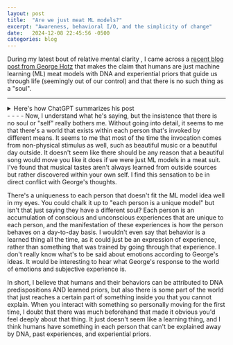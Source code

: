 ```yaml
---
layout: post
title:  "Are we just meat ML models?"
excerpt: "Awareness, behavioral I/O, and the simplicity of change"
date:   2024-12-08 22:45:56 -0500
categories: blog
---
```

During my latest bout of relative mental clarity , I came across a [recent blog post from George Hotz](https://geohot.github.io/blog/jekyll/update/2024/12/01/the-soul.html) 
that makes the claim that humans are just machine learning (ML) meat models with DNA and experiential
priors that guide us through life (seemingly out of our control) and that there is no such thing as a "soul".
- - - -
<details>
    <summary>Here's how ChatGPT summarizes his post</summary>
    <p>The blog post reflects on the decline of individualism and its relationship to consciousness,
    using the context of machine learning (ML) as an analogy. It argues that human behavior,
    much like ML algorithms, is influenced by pre-existing "priors" (such as DNA) and learned
    patterns from data, challenging the traditional notion of a unique "self."</p>
    <p>The accompanying graph shows a decline in Christian religious affiliation in the U.S.,
    juxtaposed with a rise in the religiously unaffiliated, suggesting a broader societal
    shift away from traditional beliefs. The author questions whether Christianity and liberalism,
    both of which rely on concepts of the soul or individual consciousness, can survive in an
    era where progress in ML undermines these ideas.</p>
    <p>The post concludes by critiquing human self-perception, comparing belief in individual 
    consciousness to outdated mythological explanations (e.g., the sun being pulled by a chariot),
    suggesting such beliefs may be similarly flawed.</p>
</details>
- - - -
Now, I understand what he's saying, but the insistence that there is no soul or "self" really bothers me.
Without going into detail, it seems to me that there's a world that exists within each person that's invoked
by different means. It seems to me that most of the time the invocation comes from non-physical stimulus 
as well, such as beautiful music or a beautiful day outside. It doesn't seem like there should be any reason
that a beautiful song would move you like it does if we were just ML models in a meat suit. I've found that
musical tastes aren't always learned from outside sources but rather discovered within your own self. I find
this sensation to be in direct conflict with George's thoughts.

There's a uniqueness to each person that doesn't fit the ML model idea well in my eyes. You could chalk it
up to "each person is a unique model" but isn't that just saying they have a different soul? Each person is
an accumulation of conscious and unconscious experiences that are unique to each person, and the manifestation
of these experiences is how the person behaves on a day-to-day basis. I wouldn't even say that behavior is a learned
thing all the time, as it could just be an expression of experience, rather than something that was trained
by going through that experience. I don't really know what's to be said about emotions according to George's ideas.
It would be interesting to hear what George's response to the world of emotions and subjective experience is.

In short, I believe that humans and their behaviors can be attributed to DNA predispositions AND learned priors,
but also there is some part of the world that just reaches a certain part of something inside you that you cannot explain.
When you interact with something so personally moving for the first time, I doubt that there was much beforehand
that made it obvious you'd feel deeply about that thing. It just doesn't seem like a learning thing, and
I think humans have something in each person that can't be explained away by DNA, past experiences, and 
experiential priors.